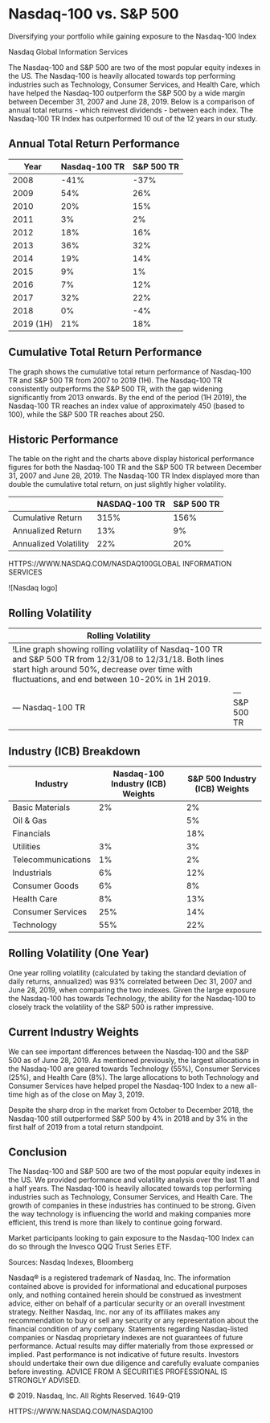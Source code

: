 # Nasdaq-100 vs. S&P 500

Diversifying your portfolio while gaining exposure to the Nasdaq-100 Index

Nasdaq Global Information Services

The Nasdaq-100 and S&P 500 are two of the most popular equity indexes in the US. The Nasdaq-100 is heavily allocated towards top performing industries such as Technology, Consumer Services, and Health Care, which have helped the Nasdaq-100 outperform the S&P 500 by a wide margin between December 31, 2007 and June 28, 2019. Below is a comparison of annual total returns - which reinvest dividends - between each index. The Nasdaq-100 TR Index has outperformed 10 out of the 12 years in our study.

## Annual Total Return Performance

| Year      | Nasdaq-100 TR | S\&P 500 TR |
| --------- | ------------- | ----------- |
| 2008      | -41%          | -37%        |
| 2009      | 54%           | 26%         |
| 2010      | 20%           | 15%         |
| 2011      | 3%            | 2%          |
| 2012      | 18%           | 16%         |
| 2013      | 36%           | 32%         |
| 2014      | 19%           | 14%         |
| 2015      | 9%            | 1%          |
| 2016      | 7%            | 12%         |
| 2017      | 32%           | 22%         |
| 2018      | 0%            | -4%         |
| 2019 (1H) | 21%           | 18%         |

## Cumulative Total Return Performance

The graph shows the cumulative total return performance of Nasdaq-100 TR and S&P 500 TR from 2007 to 2019 (1H). The Nasdaq-100 TR consistently outperforms the S&P 500 TR, with the gap widening significantly from 2013 onwards. By the end of the period (1H 2019), the Nasdaq-100 TR reaches an index value of approximately 450 (based to 100), while the S&P 500 TR reaches about 250.

## Historic Performance

The table on the right and the charts above display historical performance figures for both the Nasdaq-100 TR and the S&P 500 TR between December 31, 2007 and June 28, 2019. The Nasdaq-100 TR Index displayed more than double the cumulative total return, on just slightly higher volatility.

|                       | NASDAQ-100 TR | S\&P 500 TR |
| --------------------- | ------------- | ----------- |
| Cumulative Return     | 315%          | 156%        |
| Annualized Return     | 13%           | 9%          |
| Annualized Volatility | 22%           | 20%         |

HTTPS://WWW.NASDAQ.COM/NASDAQ100GLOBAL INFORMATION SERVICES

![Nasdaq logo]

## Rolling Volatility

| Rolling Volatility                                                                                                                                                                                                |               |
| ----------------------------------------------------------------------------------------------------------------------------------------------------------------------------------------------------------------- | ------------- |
| !Line graph showing rolling volatility of Nasdaq-100 TR and S\&P 500 TR from 12/31/08 to 12/31/18. Both lines start high around 50%, decrease over time with fluctuations, and end between 10-20% in 1H 2019. |               |
| — Nasdaq-100 TR                                                                                                                                                                                                   | — S\&P 500 TR |

## Industry (ICB) Breakdown

| Industry           | Nasdaq-100 Industry (ICB) Weights | S\&P 500 Industry (ICB) Weights |
| ------------------ | --------------------------------- | ------------------------------- |
| Basic Materials    | 2%                                | 2%                              |
| Oil & Gas          |                                   | 5%                              |
| Financials         |                                   | 18%                             |
| Utilities          | 3%                                | 3%                              |
| Telecommunications | 1%                                | 2%                              |
| Industrials        | 6%                                | 12%                             |
| Consumer Goods     | 6%                                | 8%                              |
| Health Care        | 8%                                | 13%                             |
| Consumer Services  | 25%                               | 14%                             |
| Technology         | 55%                               | 22%                             |

## Rolling Volatility (One Year)

One year rolling volatility (calculated by taking the standard deviation of daily returns, annualized) was 93% correlated between Dec 31, 2007 and June 28, 2019, when comparing the two indexes. Given the large exposure the Nasdaq-100 has towards Technology, the ability for the Nasdaq-100 to closely track the volatility of the S&P 500 is rather impressive.

## Current Industry Weights

We can see important differences between the Nasdaq-100 and the S&P 500 as of June 28, 2019. As mentioned previously, the largest allocations in the Nasdaq-100 are geared towards Technology (55%), Consumer Services (25%), and Health Care (8%). The large allocations to both Technology and Consumer Services have helped propel the Nasdaq-100 Index to a new all-time high as of the close on May 3, 2019.

Despite the sharp drop in the market from October to December 2018, the Nasdaq-100 still outperformed S&P 500 by 4% in 2018 and by 3% in the first half of 2019 from a total return standpoint.

## Conclusion

The Nasdaq-100 and S&P 500 are two of the most popular equity indexes in the US. We provided performance and volatility analysis over the last 11 and a half years. The Nasdaq-100 is heavily allocated towards top performing industries such as Technology, Consumer Services, and Health Care. The growth of companies in these industries has continued to be strong. Given the way technology is influencing the world and making companies more efficient, this trend is more than likely to continue going forward.

Market participants looking to gain exposure to the Nasdaq-100 Index can do so through the Invesco QQQ Trust Series ETF.

Sources: Nasdaq Indexes, Bloomberg

Nasdaq® is a registered trademark of Nasdaq, Inc. The information contained above is provided for informational and educational purposes only, and nothing contained herein should be construed as investment advice, either on behalf of a particular security or an overall investment strategy. Neither Nasdaq, Inc. nor any of its affiliates makes any recommendation to buy or sell any security or any representation about the financial condition of any company. Statements regarding Nasdaq-listed companies or Nasdaq proprietary indexes are not guarantees of future performance. Actual results may differ materially from those expressed or implied. Past performance is not indicative of future results. Investors should undertake their own due diligence and carefully evaluate companies before investing. ADVICE FROM A SECURITIES PROFESSIONAL IS STRONGLY ADVISED.

© 2019. Nasdaq, Inc. All Rights Reserved. 1649-Q19

HTTPS://WWW.NASDAQ.COM/NASDAQ100